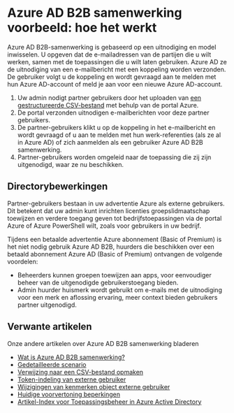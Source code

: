 <properties
   pageTitle="Azure AD B2B samenwerking voorbeeld: hoe het werkt | Microsoft Azure"
   description="Hierin wordt beschreven hoe Azure Active Directory B2B samenwerking ondersteunt uw relaties tussen bedrijven zakenpartners selectief toegang krijgen tot uw zakelijke toepassingen inschakelen"
   services="active-directory"
   documentationCenter=""
   authors="viv-liu"
   manager="cliffdi"
   editor=""
   tags=""/>

<tags
   ms.service="active-directory"
   ms.devlang="NA"
   ms.topic="article"
   ms.tgt_pltfrm="NA"
   ms.workload="identity"
   ms.date="05/09/2016"
   ms.author="viviali"/>

# <a name="azure-ad-b2b-collaboration-preview-how-it-works"></a>Azure AD B2B samenwerking voorbeeld: hoe het werkt
Azure AD B2B-samenwerking is gebaseerd op een uitnodiging en model inwisselen. U opgeven dat de e-mailadressen van de partijen die u wilt werken, samen met de toepassingen die u wilt laten gebruiken. Azure AD ze de uitnodiging van een e-mailbericht met een koppeling worden verzonden. De gebruiker volgt u de koppeling en wordt gevraagd aan te melden met hun Azure AD-account of meld je aan voor een nieuwe Azure AD-account.

1. Uw admin nodigt partner gebruikers door het uploaden van [een gestructureerde CSV-bestand](active-directory-b2b-references-csv-file-format.md) met behulp van de portal Azure.
2. De portal verzonden uitnodigen e-mailberichten voor deze partner gebruikers.
3. De partner-gebruikers klikt u op de koppeling in het e-mailbericht en wordt gevraagd of u aan te melden met hun werk-referenties (als ze al in Azure AD) of zich aanmelden als een gebruiker Azure AD B2B samenwerking.
4. Partner-gebruikers worden omgeleid naar de toepassing die zij zijn uitgenodigd, waar ze nu beschikken.

## <a name="directory-operations"></a>Directorybewerkingen
Partner-gebruikers bestaan in uw advertentie Azure als externe gebruikers. Dit betekent dat uw admin kunt inrichten licenties groepslidmaatschap toewijzen en verdere toegang geven tot bedrijfstoepassingen via de portal Azure of Azure PowerShell wilt, zoals voor gebruikers in uw bedrijf.

Tijdens een betaalde advertentie Azure abonnement (Basic of Premium) is het niet nodig gebruik Azure AD B2B, huurders die beschikken over een betaald abonnement Azure AD (Basic of Premium) ontvangen de volgende voordelen:

 - Beheerders kunnen groepen toewijzen aan apps, voor eenvoudiger beheer van de uitgenodigde gebruikerstoegang bieden.
 - Admin huurder huismerk wordt gebruikt om e-mails met de uitnodiging voor een merk en aflossing ervaring, meer context bieden gebruikers partner uitgenodigd.

## <a name="related-articles"></a>Verwante artikelen
 Onze andere artikelen over Azure AD B2B samenwerking bladeren

 - [Wat is Azure AD B2B samenwerking?](active-directory-b2b-what-is-azure-ad-b2b.md)
 - [Gedetailleerde scenario](active-directory-b2b-detailed-walkthrough.md)
 - [Verwijzing naar een CSV-bestand opmaken](active-directory-b2b-references-csv-file-format.md)
 - [Token-indeling van externe gebruiker](active-directory-b2b-references-external-user-token-format.md)
 - [Wijzigingen van kenmerken object externe gebruiker](active-directory-b2b-references-external-user-object-attribute-changes.md)
 - [Huidige voorvertoning beperkingen](active-directory-b2b-current-preview-limitations.md)
 - [Artikel-Index voor Toepassingsbeheer in Azure Active Directory](active-directory-apps-index.md)
